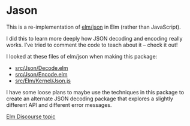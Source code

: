 # Jason

This is a re-implementation of [elm/json](https://package.elm-lang.org/packages/elm/json/latest/) in Elm (rather than JavaScript).

I did this to learn more deeply how JSON decoding and encoding really works. I’ve tried to comment the code to teach about it – check it out!

I looked at these files of elm/json when making this package:

- [src/Json/Decode.elm](https://github.com/elm/json/blob/af344039e8c014b06ed0f73ac3ffd22c60d30876/src/Json/Decode.elm)
- [src/Json/Encode.elm](https://github.com/elm/json/blob/af344039e8c014b06ed0f73ac3ffd22c60d30876/src/Json/Encode.elm)
- [src/Elm/Kernel/Json.js](https://github.com/elm/json/blob/af344039e8c014b06ed0f73ac3ffd22c60d30876/src/Elm/Kernel/Json.js)

I have some loose plans to maybe use the techniques in this package to create an alternate JSON decoding package that explores a slightly different API and different error messages.

[Elm Discourse topic](https://discourse.elm-lang.org/t/elm-json-re-implemented-in-elm-for-learning/4395)
